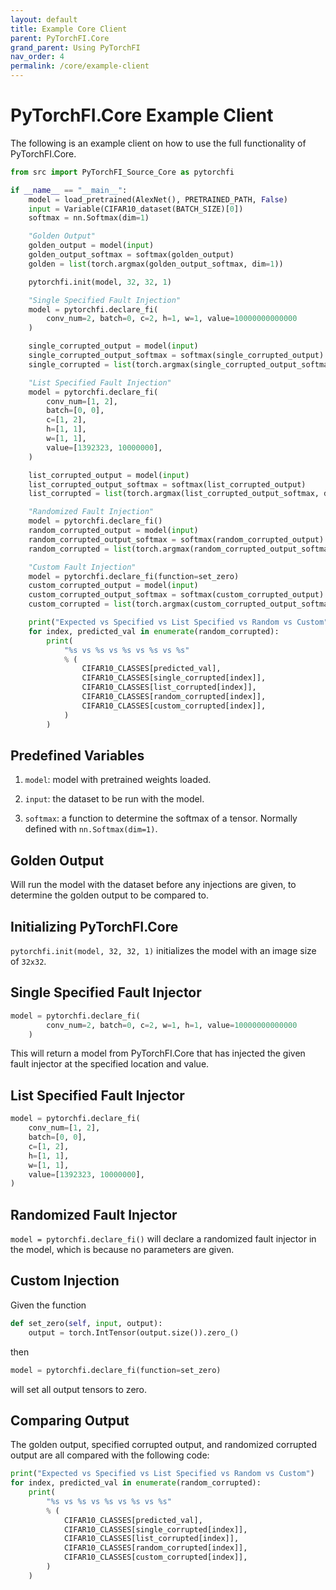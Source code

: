 ```yaml
---
layout: default
title: Example Core Client
parent: PyTorchFI.Core
grand_parent: Using PyTorchFI
nav_order: 4
permalink: /core/example-client
---
```


# PyTorchFI.Core Example Client

The following is an example client on how to use the full functionality of PyTorchFI.Core.

```python
from src import PyTorchFI_Source_Core as pytorchfi

if __name__ == "__main__":
    model = load_pretrained(AlexNet(), PRETRAINED_PATH, False)
    input = Variable(CIFAR10_dataset(BATCH_SIZE)[0])
    softmax = nn.Softmax(dim=1)

    "Golden Output"
    golden_output = model(input)
    golden_output_softmax = softmax(golden_output)
    golden = list(torch.argmax(golden_output_softmax, dim=1))

    pytorchfi.init(model, 32, 32, 1)

    "Single Specified Fault Injection"
    model = pytorchfi.declare_fi(
        conv_num=2, batch=0, c=2, h=1, w=1, value=10000000000000
    )

    single_corrupted_output = model(input)
    single_corrupted_output_softmax = softmax(single_corrupted_output)
    single_corrupted = list(torch.argmax(single_corrupted_output_softmax, dim=1))

    "List Specified Fault Injection"
    model = pytorchfi.declare_fi(
        conv_num=[1, 2],
        batch=[0, 0],
        c=[1, 2],
        h=[1, 1],
        w=[1, 1],
        value=[1392323, 10000000],
    )

    list_corrupted_output = model(input)
    list_corrupted_output_softmax = softmax(list_corrupted_output)
    list_corrupted = list(torch.argmax(list_corrupted_output_softmax, dim=1))

    "Randomized Fault Injection"
    model = pytorchfi.declare_fi()
    random_corrupted_output = model(input)
    random_corrupted_output_softmax = softmax(random_corrupted_output)
    random_corrupted = list(torch.argmax(random_corrupted_output_softmax, dim=1))

    "Custom Fault Injection"
    model = pytorchfi.declare_fi(function=set_zero)
    custom_corrupted_output = model(input)
    custom_corrupted_output_softmax = softmax(custom_corrupted_output)
    custom_corrupted = list(torch.argmax(custom_corrupted_output_softmax, dim=1))

    print("Expected vs Specified vs List Specified vs Random vs Custom")
    for index, predicted_val in enumerate(random_corrupted):
        print(
            "%s vs %s vs %s vs %s vs %s"
            % (
                CIFAR10_CLASSES[predicted_val],
                CIFAR10_CLASSES[single_corrupted[index]],
                CIFAR10_CLASSES[list_corrupted[index]],
                CIFAR10_CLASSES[random_corrupted[index]],
                CIFAR10_CLASSES[custom_corrupted[index]],
            )
        )
```

## Predefined Variables

1. `model`: model with pretrained weights loaded.

2. `input`: the dataset to be run with the model.

3. `softmax`: a function to determine the softmax of a tensor. Normally defined with `nn.Softmax(dim=1)`.

## Golden Output

Will run the model with the dataset before any injections are given, to determine the golden output to be compared to.

## Initializing PyTorchFI.Core

`pytorchfi.init(model, 32, 32, 1)` initializes the model with an image size of `32x32`.

## Single Specified Fault Injector

```python
model = pytorchfi.declare_fi(
        conv_num=2, batch=0, c=2, w=1, h=1, value=10000000000000
    )
```

This will return a model from PyTorchFI.Core that has injected the given fault injector at the specified location and value.

## List Specified Fault Injector

```python
model = pytorchfi.declare_fi(
    conv_num=[1, 2],
    batch=[0, 0],
    c=[1, 2],
    h=[1, 1],
    w=[1, 1],
    value=[1392323, 10000000],
)
```

## Randomized Fault Injector

`model = pytorchfi.declare_fi()` will declare a randomized fault injector in the model, which is because no parameters are given.

## Custom Injection

Given the function

```python
def set_zero(self, input, output):
    output = torch.IntTensor(output.size()).zero_()
```

then

```python
model = pytorchfi.declare_fi(function=set_zero)
```

will set all output tensors to zero.

## Comparing Output

The golden output, specified corrupted output, and randomized corrupted output are all compared with the following code:

```python
print("Expected vs Specified vs List Specified vs Random vs Custom")
for index, predicted_val in enumerate(random_corrupted):
    print(
        "%s vs %s vs %s vs %s vs %s"
        % (
            CIFAR10_CLASSES[predicted_val],
            CIFAR10_CLASSES[single_corrupted[index]],
            CIFAR10_CLASSES[list_corrupted[index]],
            CIFAR10_CLASSES[random_corrupted[index]],
            CIFAR10_CLASSES[custom_corrupted[index]],
        )
    )
```
